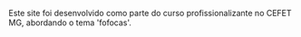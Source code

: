 Este site foi desenvolvido como parte do curso profissionalizante no CEFET MG, abordando o tema 'fofocas'.
